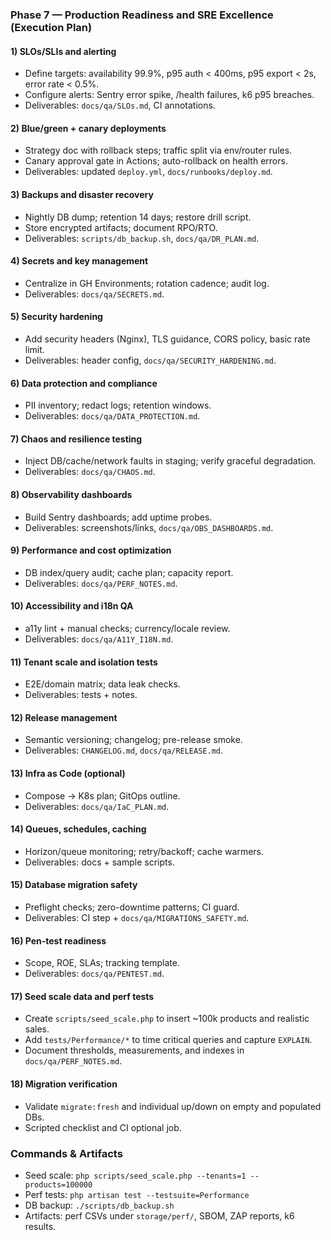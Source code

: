 ### Phase 7 — Production Readiness and SRE Excellence (Execution Plan)

#### 1) SLOs/SLIs and alerting
- Define targets: availability 99.9%, p95 auth < 400ms, p95 export < 2s, error rate < 0.5%.
- Configure alerts: Sentry error spike, /health failures, k6 p95 breaches.
- Deliverables: `docs/qa/SLOs.md`, CI annotations.

#### 2) Blue/green + canary deployments
- Strategy doc with rollback steps; traffic split via env/router rules.
- Canary approval gate in Actions; auto-rollback on health errors.
- Deliverables: updated `deploy.yml`, `docs/runbooks/deploy.md`.

#### 3) Backups and disaster recovery
- Nightly DB dump; retention 14 days; restore drill script.
- Store encrypted artifacts; document RPO/RTO.
- Deliverables: `scripts/db_backup.sh`, `docs/qa/DR_PLAN.md`.

#### 4) Secrets and key management
- Centralize in GH Environments; rotation cadence; audit log.
- Deliverables: `docs/qa/SECRETS.md`.

#### 5) Security hardening
- Add security headers (Nginx), TLS guidance, CORS policy, basic rate limit.
- Deliverables: header config, `docs/qa/SECURITY_HARDENING.md`.

#### 6) Data protection and compliance
- PII inventory; redact logs; retention windows.
- Deliverables: `docs/qa/DATA_PROTECTION.md`.

#### 7) Chaos and resilience testing
- Inject DB/cache/network faults in staging; verify graceful degradation.
- Deliverables: `docs/qa/CHAOS.md`.

#### 8) Observability dashboards
- Build Sentry dashboards; add uptime probes.
- Deliverables: screenshots/links, `docs/qa/OBS_DASHBOARDS.md`.

#### 9) Performance and cost optimization
- DB index/query audit; cache plan; capacity report.
- Deliverables: `docs/qa/PERF_NOTES.md`.

#### 10) Accessibility and i18n QA
- a11y lint + manual checks; currency/locale review.
- Deliverables: `docs/qa/A11Y_I18N.md`.

#### 11) Tenant scale and isolation tests
- E2E/domain matrix; data leak checks.
- Deliverables: tests + notes.

#### 12) Release management
- Semantic versioning; changelog; pre-release smoke.
- Deliverables: `CHANGELOG.md`, `docs/qa/RELEASE.md`.

#### 13) Infra as Code (optional)
- Compose → K8s plan; GitOps outline.
- Deliverables: `docs/qa/IaC_PLAN.md`.

#### 14) Queues, schedules, caching
- Horizon/queue monitoring; retry/backoff; cache warmers.
- Deliverables: docs + sample scripts.

#### 15) Database migration safety
- Preflight checks; zero-downtime patterns; CI guard.
- Deliverables: CI step + `docs/qa/MIGRATIONS_SAFETY.md`.

#### 16) Pen-test readiness
- Scope, ROE, SLAs; tracking template.
- Deliverables: `docs/qa/PENTEST.md`.

#### 17) Seed scale data and perf tests
- Create `scripts/seed_scale.php` to insert ~100k products and realistic sales.
- Add `tests/Performance/*` to time critical queries and capture `EXPLAIN`.
- Document thresholds, measurements, and indexes in `docs/qa/PERF_NOTES.md`.

#### 18) Migration verification
- Validate `migrate:fresh` and individual up/down on empty and populated DBs.
- Scripted checklist and CI optional job.

### Commands & Artifacts
- Seed scale: `php scripts/seed_scale.php --tenants=1 --products=100000`
- Perf tests: `php artisan test --testsuite=Performance`
- DB backup: `./scripts/db_backup.sh`
- Artifacts: perf CSVs under `storage/perf/`, SBOM, ZAP reports, k6 results.

